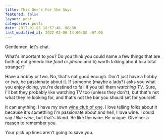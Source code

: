 ```yaml
---
title: This One's For the Guys
featured: false
layout: post
categories: posts
date: 2017-01-05 16:57:46 -08:00
last_modified_at: 2022-02-06 14:00:00 -07:00
---
```


Gentlemen, let's chat.

What's important to you? Do you think you could name a few things that are both a) not generic like _food_ or _phone_ and b) worth talking about to a total stranger?

Have a hobby or two. No, that's not good enough. Don't just have a hobby or two, be passionate about it. If someone (maybe a lady?) asks you what you enjoy doing, you're destined to fail if you tell them _watching TV_. Sure, I'll bet they probably like watching TV too (unless they don't), but that's not what they're looking for, and that's not the bar you should set for yourself.

It can anything. I have my own [wine club of one](http://weekly.wine). I love telling folks about it because it's something I'm passionate about and hell, I love wine. I could say _I like wine_, but that's bland. Be like the wine. Be unique. Give her a reason to remember you.

Your pick up lines aren't going to save you.

